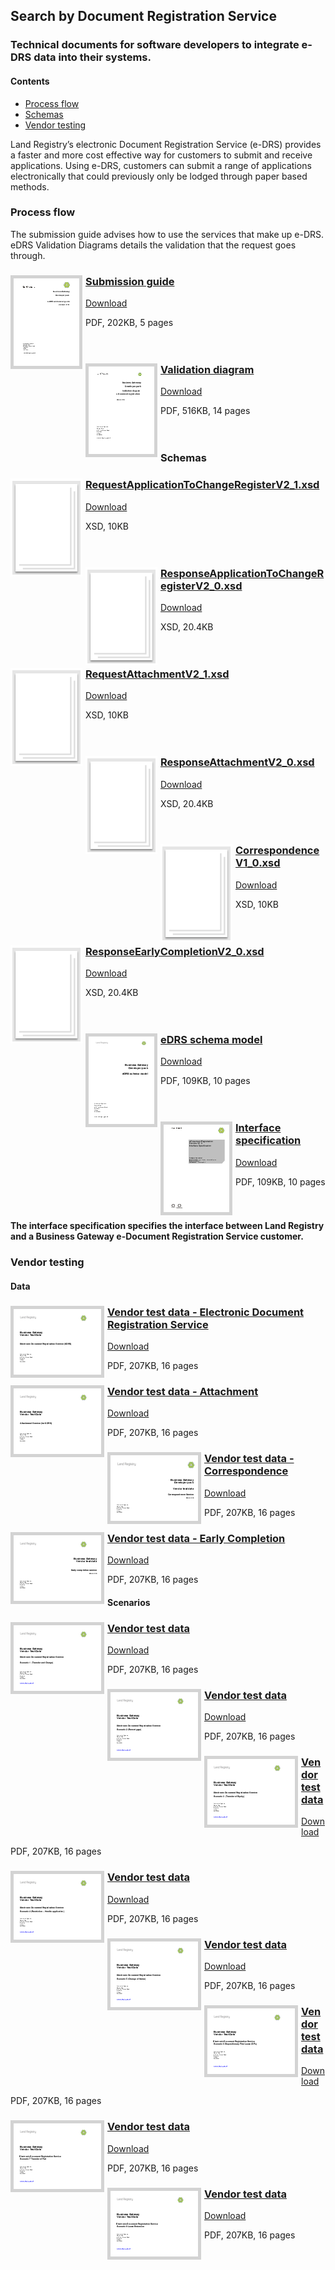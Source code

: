 ## Search by Document Registration Service

### Technical documents for software developers to integrate e-DRS data into their systems.

#### Contents
- [Process flow](#process-flow)
- [Schemas](#schemas)
- [Vendor testing](#vendor-testing)

Land Registry’s electronic Document Registration Service (e-DRS) provides a faster and more cost effective way for customers to submit and receive applications. Using e-DRS, customers can submit a range of applications electronically that could previously only be lodged through paper based methods.

### Process flow

The submission guide advises how to use the services that make up e-DRS. eDRS Validation Diagrams details the validation that the request goes through.

<h3><a href="../../pdfs/services/eDRS_V2_1_Submission.pdf">
<img style="float: left; margin: 0px 5px 0px 0px;  border:5px solid LightGrey;" src="../../images/thumbnail/EDRS-Submission-Guide.pdf.png"></a>
<a href="../../pdfs/services/eDRS_V2_1_Submission.pdf">Submission guide</a></h3>
<a download="eDRS_V2_1_Submission.pdf" href="../../pdfs/services/eDRS_V2_1_Submission.pdf">Download</a>

PDF, 202KB, 5 pages
<br />
<br />
<br />

<h3><a href="../../pdfs/services/eDRS_V2_1_Validation.pdf">
<img style="float: left; margin: 0px 5px 0px 0px;  border:5px solid LightGrey;" src="../../images/thumbnail/eDRSValidationDiagram.pdf.png"></a>
<a href="../../pdfs/services/eDRS_V2_1_Validation.pdf">Validation diagram</a></h3>
<a download="eDRS_V2_1_Validation.pdf" href="../../pdfs/services/eDRS_V2_1_Validation.pdf">Download</a>

PDF, 516KB, 14 pages
<br />
<br />
<br />

### Schemas

<h3><a href="../../schemas/RequestApplicationToChangeRegisterV2_1.xsd">
<img style="float: left; margin: 0px 5px 0px 0px;" src="../../images/thumbnail/file.png"></a>
<a href="../../schemas/RequestApplicationToChangeRegisterV2_1.xsd">RequestApplicationToChangeRegisterV2_1.xsd</a></h3>
<a download="RequestApplicationToChangeRegisterV2_1.xsd" href="../../schemas/RequestApplicationToChangeRegisterV2_1.xsd">Download</a>

XSD, 10KB
<br />
<br />
<br />

<h3><a href="../../schemas/ResponseApplicationToChangeRegisterV2_0.xsd">
<img style="float: left; margin: 0px 5px 0px 0px" src="../../images/thumbnail/file.png"></a> 
<a href="../../schemas/ResponseApplicationToChangeRegisterV2_0.xsd">ResponseApplicationToChangeRegisterV2_0.xsd</a></h3>
<a download="ResponseApplicationToChangeRegisterV2_0.xsd" href="../../schemas/ResponseApplicationToChangeRegisterV2_0.xsd">Download</a>

XSD, 20.4KB
<br />
<br />
<br />

<h3><a href="../../schemas/RequestAttachmentV2_1.xsd">
<img style="float: left; margin: 0px 5px 0px 0px;" src="../../images/thumbnail/file.png"></a>
<a href="../../schemas/RequestAttachmentV2_1.xsd">RequestAttachmentV2_1.xsd</a></h3>
<a download="RequestAttachmentV2_1.xsd" href="../../schemas/RequestAttachmentV2_1.xsd">Download</a>

XSD, 10KB
<br />
<br />
<br />

<h3><a href="../../schemas/ResponseAttachmentV2_0.xsd">
<img style="float: left; margin: 0px 5px 0px 0px" src="../../images/thumbnail/file.png"></a> 
<a href="../../schemas/ResponseAttachmentV2_0.xsd">ResponseAttachmentV2_0.xsd</a></h3>
<a download="ResponseAttachmentV2_0.xsd" href="../../schemas/ResponseAttachmentV2_0.xsd">Download</a>

XSD, 20.4KB
<br />
<br />
<br />

<h3><a href="../../schemas/CorrespondenceV1_0.xsd">
<img style="float: left; margin: 0px 5px 0px 0px;" src="../../images/thumbnail/file.png"></a>
<a href="../../schemas/CorrespondenceV1_0.xsd">CorrespondenceV1_0.xsd</a></h3>
<a download="CorrespondenceV1_0.xsd" href="../../schemas/CorrespondenceV1_0.xsd">Download</a>

XSD, 10KB
<br />
<br />
<br />

<h3><a href="../../schemas/ResponseEarlyCompletionV2_0.xsd">
<img style="float: left; margin: 0px 5px 0px 0px" src="../../images/thumbnail/file.png"></a> 
<a href="../../schemas/ResponseEarlyCompletionV2_0.xsd">ResponseEarlyCompletionV2_0.xsd</a></h3>
<a download="ResponseEarlyCompletionV2_0.xsd" href="../../schemas/ResponseEarlyCompletionV2_0.xsd">Download</a>

XSD, 20.4KB
<br />
<br />
<br />

<h3><a href="../../pdfs/services/eDRS v2_1 Schema Model.pdf">
<img style="float: left; margin: 0px 5px 0px 0px; border:5px solid LightGrey;" src="../../images/thumbnail/eDRS-Schema-Model.pdf.png"></a>
<a href="../../pdfs/services/eDRS v2_1 Schema Model.pdf">eDRS schema model</a></h3>
<a download="eDRS v2_1 Schema Model.pdf" href="../../pdfs/services/eDRS v2_1 Schema Model.pdf">Download</a>

PDF, 109KB, 10 pages
<br />
<br />
<br />

<h3><a href="../../pdfs/services/eDRS_v2.1_Interface_Spec.pdf">
<img style="float: left; margin: 0px 5px 0px 0px; border:5px solid LightGrey;" src="../../images/thumbnail/eDRSV2_0_Interface_Specification.pdf.png"></a>
<a href="../../pdfs/services/eDRS_v2.1_Interface_Spec.pdf">Interface specification</a></h3>
<a download="eDRS_v2.1_Interface_Spec.pdf" href="../../pdfs/services/eDRS_v2.1_Interface_Spec.pdf">Download</a>

PDF, 109KB, 10 pages
<br />
<br />
<br />

#### The interface specification specifies the interface between Land Registry and a Business Gateway e-Document Registration Service customer.

### Vendor testing

#### Data

<h3><a href="../../pdfs/services/eDRS_V2_1_Vendor_Test_Data.pdf">
<img style="float: left; margin: 0px 5px 0px 0px; border:5px solid LightGrey;" src="../../images/thumbnail/eDRSVendorTestData.pdf.png"></a>
<a href="../../pdfs/services/eDRS_V2_1_Vendor_Test_Data.pdf">Vendor test data - Electronic Document Registration Service </a></h3>
<a download="eDRS_V2_1_Vendor_Test_Data.pdf" href="../../pdfs/services/eDRS_V2_1_Vendor_Test_Data.pdf">Download</a>

PDF, 207KB, 16 pages

<h3><a href="../../pdfs/services/eDRS_V2_1_Vendor_Test_Data_Attachment.pdf">
<img style="float: left; margin: 0px 5px 0px 0px; border:5px solid LightGrey;" src="../../images/thumbnail/EDRSAttachmentServiceVendorData.pdf.png"></a>
<a href="../../pdfs/services/eDRS_V2_1_Vendor_Test_Data_Attachment.pdf">Vendor test data - Attachment</a></h3>
<a download="eDRS_V2_1_Vendor_Test_Data_Attachment.pdf" href="../../pdfs/services/eDRS_V2_1_Vendor_Test_Data_Attachment.pdf">Download</a>

PDF, 207KB, 16 pages

<h3><a href="../../pdfs/services/eDRS_Correspondence_Vendor_Test_Data_v1.1.pdf">
<img style="float: left; margin: 0px 5px 0px 0px; border:5px solid LightGrey;" src="../../images/thumbnail/CorrespondenceVendorData.pdf.png"></a>
<a href="../../pdfs/services/eDRS_Correspondence_Vendor_Test_Data_v1.1.pdf">Vendor test data - Correspondence</a></h3>
<a download="eDRS_Correspondence_Vendor_Test_Data_v1.1.pdf" href="../../pdfs/services/eDRS_Correspondence_Vendor_Test_Data_v1.1.pdf">Download</a>

PDF, 207KB, 16 pages

<h3><a href="../../pdfs/services/eDRS_Early_Completion_Vendor_Test_Data_v1.1.pdf">
<img style="float: left; margin: 0px 5px 0px 0px; border:5px solid LightGrey;" src="../../images/thumbnail/EDRSEarlyCompletionVendorData.pdf.png"></a>
<a href="../../pdfs/services/eDRS_Early_Completion_Vendor_Test_Data_v1.1.pdf">Vendor test data - Early Completion</a></h3>
<a download="eDRS_Early_Completion_Vendor_Test_Data_v1.1.pdf" href="../../pdfs/services/eDRS_Early_Completion_Vendor_Test_Data_v1.1.pdf">Download</a>

PDF, 207KB, 16 pages

#### Scenarios

<h3><a href="../../pdfs/services/SearchByPropertyDescriptionVendorTest.pdf">
<img style="float: left; margin: 0px 5px 0px 0px; border:5px solid LightGrey;" src="../../images/thumbnail/EDRSScenario1.pdf.png"></a>
<a href="../../pdfs/services/SearchByPropertyDescriptionVendorTest.pdf">Vendor test data</a></h3>
<a download="SearchByPropertyDescriptionVendorTest.pdf" href="../../pdfs/services/SearchByPropertyDescriptionVendorTest.pdf">Download</a>

PDF, 207KB, 16 pages

<h3><a href="../../pdfs/services/SearchByPropertyDescriptionVendorTest.pdf">
<img style="float: left; margin: 0px 5px 0px 0px; border:5px solid LightGrey;" src="../../images/thumbnail/EDRSScenario2.pdf.png"></a>
<a href="../../pdfs/services/SearchByPropertyDescriptionVendorTest.pdf">Vendor test data</a></h3>
<a download="SearchByPropertyDescriptionVendorTest.pdf" href="../../pdfs/services/SearchByPropertyDescriptionVendorTest.pdf">Download</a>

PDF, 207KB, 16 pages

<h3><a href="../../pdfs/services/SearchByPropertyDescriptionVendorTest.pdf">
<img style="float: left; margin: 0px 5px 0px 0px; border:5px solid LightGrey;" src="../../images/thumbnail/EDRSScenario3.pdf.png"></a>
<a href="../../pdfs/services/SearchByPropertyDescriptionVendorTest.pdf">Vendor test data</a></h3>
<a download="SearchByPropertyDescriptionVendorTest.pdf" href="../../pdfs/services/SearchByPropertyDescriptionVendorTest.pdf">Download</a>

PDF, 207KB, 16 pages

<h3><a href="../../pdfs/services/SearchByPropertyDescriptionVendorTest.pdf">
<img style="float: left; margin: 0px 5px 0px 0px; border:5px solid LightGrey;" src="../../images/thumbnail/EDRSScenario4.pdf.png"></a>
<a href="../../pdfs/services/SearchByPropertyDescriptionVendorTest.pdf">Vendor test data</a></h3>
<a download="SearchByPropertyDescriptionVendorTest.pdf" href="../../pdfs/services/SearchByPropertyDescriptionVendorTest.pdf">Download</a>

PDF, 207KB, 16 pages

<h3><a href="../../pdfs/services/SearchByPropertyDescriptionVendorTest.pdf">
<img style="float: left; margin: 0px 5px 0px 0px; border:5px solid LightGrey;" src="../../images/thumbnail/EDRSScenario5.pdf.png"></a>
<a href="../../pdfs/services/SearchByPropertyDescriptionVendorTest.pdf">Vendor test data</a></h3>
<a download="SearchByPropertyDescriptionVendorTest.pdf" href="../../pdfs/services/SearchByPropertyDescriptionVendorTest.pdf">Download</a>

PDF, 207KB, 16 pages

<h3><a href="../../pdfs/services/SearchByPropertyDescriptionVendorTest.pdf">
<img style="float: left; margin: 0px 5px 0px 0px; border:5px solid LightGrey;" src="../../images/thumbnail/EDRSScenario6.pdf.png"></a>
<a href="../../pdfs/services/SearchByPropertyDescriptionVendorTest.pdf">Vendor test data</a></h3>
<a download="SearchByPropertyDescriptionVendorTest.pdf" href="../../pdfs/services/SearchByPropertyDescriptionVendorTest.pdf">Download</a>

PDF, 207KB, 16 pages

<h3><a href="../../pdfs/services/SearchByPropertyDescriptionVendorTest.pdf">
<img style="float: left; margin: 0px 5px 0px 0px; border:5px solid LightGrey;" src="../../images/thumbnail/EDRSScenario7.pdf.png"></a>
<a href="../../pdfs/services/SearchByPropertyDescriptionVendorTest.pdf">Vendor test data</a></h3>
<a download="SearchByPropertyDescriptionVendorTest.pdf" href="../../pdfs/services/SearchByPropertyDescriptionVendorTest.pdf">Download</a>

PDF, 207KB, 16 pages

<h3><a href="../../pdfs/services/SearchByPropertyDescriptionVendorTest.pdf">
<img style="float: left; margin: 0px 5px 0px 0px; border:5px solid LightGrey;" src="../../images/thumbnail/EDRSScenario8.pdf.png"></a>
<a href="../../pdfs/services/SearchByPropertyDescriptionVendorTest.pdf">Vendor test data</a></h3>
<a download="SearchByPropertyDescriptionVendorTest.pdf" href="../../pdfs/services/SearchByPropertyDescriptionVendorTest.pdf">Download</a>

PDF, 207KB, 16 pages